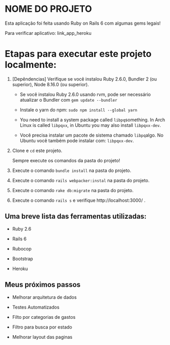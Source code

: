 # NOME DO PROJETO

Esta aplicação foi feita usando Ruby on Rails 6 com algumas gems legais!

Para verificar aplicativo: link_app_heroku


# Etapas para executar este projeto localmente:

1. [Depêndencias] Verifique se você instalou Ruby 2.6.0, Bundler 2 (ou superior), Node 8.16.0 (ou superior).

    * Se você instalou Ruby 2.6.0 usando rvm, pode ser necessário atualizar o Bundler com `gem update --bundler`

    * Instale o yarn do npm: `sudo npm install --global yarn`

    * You need to install a system package called  `libpq`something. In Arch Linux is called `libpqxx`, in Ubuntu you may also install `libpqxx-dev`.
    * Você precisa instalar um pacote de sistema chamado `libpq`algo. No Ubuntu você também pode instalar com: `libpqxx-dev`.

2. Clone e `cd` este projeto.

	Sempre execute os comandos da pasta do projeto!

3. Execute o comando `bundle install` na pasta do projeto.

4. Execute o comando `rails webpacker:instal` na pasta do projeto.

5. Execute o comando `rake db:migrate` na pasta do projeto.

6. Execute o comando `rails s` e verifique  http://localhost:3000/ .


## Uma breve lista das ferramentas utilizadas:

* Ruby 2.6

* Rails 6

* Rubocop

* Bootstrap

* Heroku


## Meus próximos passos

* Melhorar arquitetura de dados

* Testes Automatizados

* Filto por categorias de gastos

* Filtro para busca por estado

* Melhorar layout das paginas

